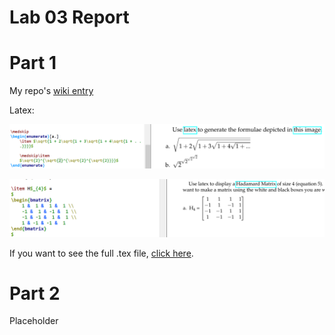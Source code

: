 # Lab 03 Report

# Part 1
My repo's [wiki entry](https://github.com/KKhaghani/oss-repo-template/wiki)

Latex:

![Question 3](img/latex3.PNG)

![Question 4](img/latex4.PNG)

If you want to see the full .tex file, [click here](lab3.tex).

# Part 2
Placeholder
